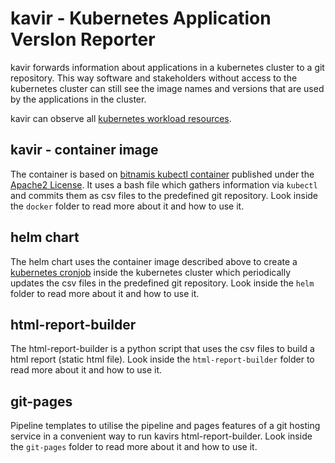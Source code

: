 # kavir - **K**ubernetes **A**pplication **V**ers**I**on **R**eporter

kavir forwards information about applications in a kubernetes cluster to a git repository. This way software and stakeholders without access to the kubernetes cluster can still see the image names and versions that are used by the applications in the cluster.

kavir can observe all [kubernetes workload resources](https://kubernetes.io/docs/concepts/workloads/controllers/).

## kavir - container image

The container is based on [bitnamis kubectl container](https://github.com/bitnami/containers/tree/main/bitnami/kubectl) published under the [Apache2 License](https://www.apache.org/licenses/LICENSE-2.0). It uses a bash file which gathers information via `kubectl` and commits them as csv files to the predefined git repository. Look inside the `docker` folder to read more about it and how to use it.

## helm chart

The helm chart uses the container image described above to create a [kubernetes cronjob](https://kubernetes.io/docs/concepts/workloads/controllers/cron-jobs/) inside the kubernetes cluster which periodically updates the csv files in the predefined git repository. Look inside the `helm` folder to read more about it and how to use it.

## html-report-builder

The html-report-builder is a python script that uses the csv files to build a html report (static html file). Look inside the `html-report-builder` folder to read more about it and how to use it.

## git-pages

Pipeline templates to utilise the pipeline and pages features of a git hosting service in a convenient way to run kavirs html-report-builder. Look inside the `git-pages` folder to read more about it and how to use it.
